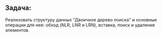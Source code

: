 ## Задача:
Реализовать структуру данных "Двоичное дерево поиска" и основные операции для нее: обход (NLR, LNR и LRN), вставка, поиск и удаление элементов.